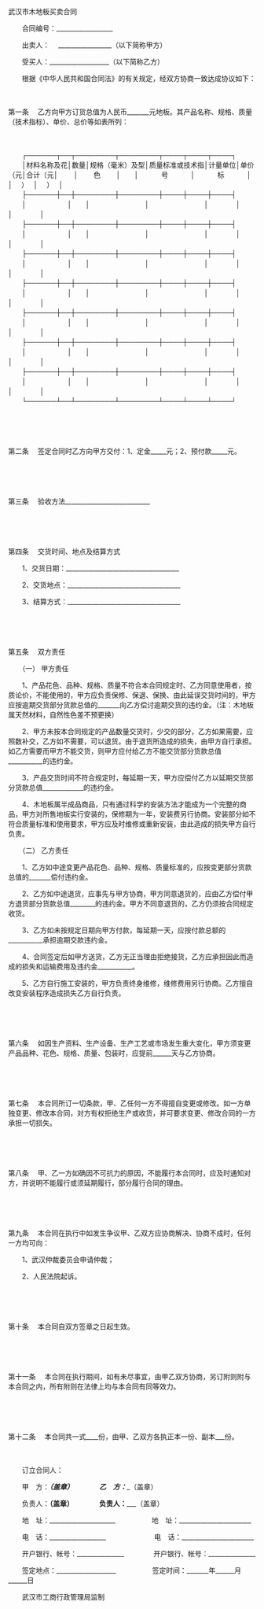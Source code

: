 



武汉市木地板买卖合同



 

　　合同编号：__________________

　　出卖人：　 _________________（以下简称甲方）

　　受买人：___________________（以下简称乙方）　　

　　根据《中华人民共和国合同法》的有关规定，经双方协商一致达成协议如下：

　　

第一条
　乙方向甲方订货总值为人民币_______元地板。其产品名称、规格、质量（技术指标）、单价、总价等如表所列：

　　


　　┌──────┬──┬────────┬────────┬────┬────┬────┐
　　│材料名称及花│数量│规格（毫米）及型│质量标准或技术指│计量单位│单价（元│合计（元│
　　│　　 色　　 │　　│　　　 号　　　 │　　　 标　　　 │　　　　│　 ）　 │　 ）　 │
　　├──────┼──┼────────┼────────┼────┼────┼────┤
　　│　　　　　　│　　│　　　　　　　　│　　　　　　　　│　　　　│　　　　│　　　　│
　　├──────┼──┼────────┼────────┼────┼────┼────┤
　　│　　　　　　│　　│　　　　　　　　│　　　　　　　　│　　　　│　　　　│　　　　│
　　├──────┼──┼────────┼────────┼────┼────┼────┤
　　│　　　　　　│　　│　　　　　　　　│　　　　　　　　│　　　　│　　　　│　　　　│
　　├──────┼──┼────────┼────────┼────┼────┼────┤
　　│　　　　　　│　　│　　　　　　　　│　　　　　　　　│　　　　│　　　　│　　　　│
　　├──────┼──┼────────┼────────┼────┼────┼────┤
　　│　　　　　　│　　│　　　　　　　　│　　　　　　　　│　　　　│　　　　│　　　　│
　　├──────┼──┼────────┼────────┼────┼────┼────┤
　　│　　　　　　│　　│　　　　　　　　│　　　　　　　　│　　　　│　　　　│　　　　│
　　├──────┼──┼────────┼────────┼────┼────┼────┤
　　│　　　　　　│　　│　　　　　　　　│　　　　　　　　│　　　　│　　　　│　　　　│
　　└──────┴──┴────────┴────────┴────┴────┴────┘
　　


　　

　　

第二条
　签定合同时乙方向甲方交付：1、定金_____元；2、预付款_____元。

　　

　　

第三条
　验收方法___________________________

　　

　　

第四条
　交货时间、地点及结算方式

　　1、交货日期：____________________________________

　　2、交货地点：____________________________________

　　3、结算方式：____________________________________

　　

　　

第五条
　双方责任

　　（一） 甲方责任

　　1、产品花色、品种、规格、质量不符合本合同规定时、乙方同意使用者，按质论价，不能使用的，甲方应负责保修、保退、保换、由此延误交货时间的，甲方应按逾期交货部分货款总值的_______向乙方偿讨逾期交货的违约金。（注：木地板属天然材料，自然性色差不预更换）

　　2、甲方未按本合同规定的产品数量交货时，少交的部分，乙方如果需要，应照数补交，乙方如不需要，可以退货。由于退货所造成的损失，由甲方自行承担。如乙方需要而甲方不能交货，则甲方应付给乙方不能交货部分货款总值___________的违约金。

　　3、产品交货时间不符合规定时，每延期一天，甲方应偿付乙方以延期交货部分货款总值_____________的违约金。

　　4、木地板属半成品商品，只有通过科学的安装方法才能成为一个完整的商品，甲方对所售地板实行安装的，保修期为一年，安装费另行协商。安装部分如不符合质量标准和使用要求，甲方应及时维修或重新安装，由此造成的损失甲方自行负责。

　　（二） 乙方责任

　　1、乙方如中途变更产品花色、品种、规格、质量标准的，应按变更部分货款总值的_______偿付违约金。

　　2、乙方如中途退货，应事先与甲方协商，甲方同意退货的，应由乙方偿付甲方退货部分货款总值________的违约金。甲方不同意退货的，乙方仍须按合同规定收货。

　　3、乙方如未按规定日期向甲方付款，每延期一天，应按付款总额的___________承担逾期交款违约金。

　　4、合同签定后如甲方送货，乙方无正当理由拒绝接货，乙方应承担因此而造成的损失和运输费用及违约金___________。

　　5、乙方自行施工安装的，甲方负责终身维修，维修费用另行协商。乙方擅自改变安装程序造成损失乙方自行负责。

　　

　　

第六条
　如因生产资料、生产设备、生产工艺或市场发生重大变化，甲方须变更产品品种、花色、规格、质量、包装时，应提前______天与乙方协商。

　　

　　

第七条
　本合同所订一切条款，甲、乙任何一方不得擅自变更或修改。如一方单独变更、修改本合同，对方有权拒绝生产或收货，并可要求变更、修改合同的一方承担一切损失。

　　

　　

第八条
　甲、乙一方如确因不可抗力的原因，不能履行本合同时，应及时通知对方，并说明不能履行或须延期履行，部分履行合同的理由。

　　

　　

第九条
　本合同在执行中如发生争议甲、乙双方应协商解决、协商不成时，任何一方均可向：

　　1、武汉仲裁委员会申请仲裁；

　　2、人民法院起诉。

　　

　　

第十条
　本合同自双方签章之日起生效。

　　

　　

第十一条
　本合同在执行期间，如有未尽事宜，由甲乙双方协商，另订附则附与本合同之内，所有附则在法律上均与本合同有同等效力。

　　

　　

第十二条
　本合同共一式____份，由甲、乙双方各执正本一份、副本___份。　

　　　

　　订立合同人：

　　甲　方：_________________（盖章）　　　 　乙　方：__________________（盖章）

　　负责人：________________（盖章）　　　 　负责人：___________________（盖章）

　　地　址：_____________________　　　 　　地　址：_______________________

　　电　话：__________________　　　　　　　电　话：_______________________

　　开户银行、帐号：_______________　　 　　开户银行、帐号：_______________　　

　　签定地点：___________________　 　　　　签定时间：_______年______月______日　　

　　武汉市工商行政管理局监制